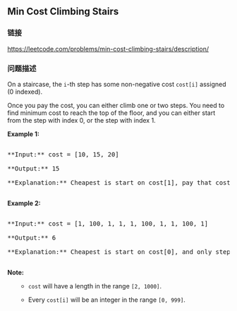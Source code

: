 ## Min Cost Climbing Stairs  
### 链接  
https://leetcode.com/problems/min-cost-climbing-stairs/description/  
### 问题描述

On a staircase, the `i`-th step has some non-negative cost `cost[i]` assigned (0 indexed).



Once you pay the cost, you can either climb one or two steps. You need to find minimum cost to reach the top of the floor, and you can either start from the step with index 0, or the step with index 1.


**Example 1:**<br />
<pre>
**Input:** cost = [10, 15, 20]
**Output:** 15
**Explanation:** Cheapest is start on cost[1], pay that cost and go to the top.
</pre>


**Example 2:**<br />
<pre>
**Input:** cost = [1, 100, 1, 1, 1, 100, 1, 1, 100, 1]
**Output:** 6
**Explanation:** Cheapest is start on cost[0], and only step on 1s, skipping cost[3].
</pre>


**Note:**<br>
<ol>
- `cost` will have a length in the range `[2, 1000]`.
- Every `cost[i]` will be an integer in the range `[0, 999]`.
</ol>

